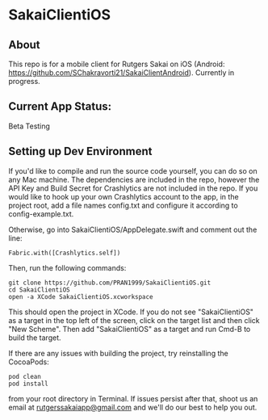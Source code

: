 # SakaiClientiOS

## About
This repo is for a mobile client for Rutgers Sakai on iOS (Android: https://github.com/SChakravorti21/SakaiClientAndroid). Currently in progress.

## Current App Status: 
Beta Testing

## Setting up Dev Environment
If you'd like to compile and run the source code yourself, you can do so on any Mac machine. The dependencies are included in the repo, however the API Key and Build Secret for Crashlytics are not included in the repo. If you would like to hook up your own Crashlytics account to the app, in the project root, add a file names config.txt and configure it according to config-example.txt. 

Otherwise, go into SakaiClientiOS/AppDelegate.swift and comment out the line:

    Fabric.with([Crashlytics.self])

Then, run the following commands:

    git clone https://github.com/PRAN1999/SakaiClientiOS.git
    cd SakaiClientiOS
    open -a XCode SakaiClientiOS.xcworkspace
        
This should open the project in XCode. If you do not see "SakaiClientiOS" as a target in the top left of the screen, click on the target list and then click "New Scheme". Then add "SakaiClientiOS" as a target and run Cmd-B to build the target.

If there are any issues with building the project, try reinstalling the CocoaPods:

    pod clean
    pod install
      
from your root directory in Terminal. If issues persist after that, shoot us an email at rutgerssakaiapp@gmail.com and we'll do our best to help you out.
